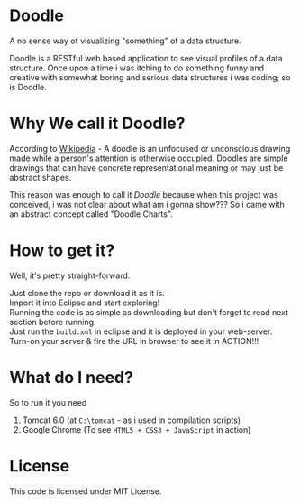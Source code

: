 Doodle
======
A no sense way of visualizing "something" of a data structure. 

Doodle is a RESTful web based application to see visual profiles of a data structure.
Once upon a time i was itching to do something funny and creative with somewhat boring and serious data structures i was coding; so is Doodle.

Why We call it Doodle?
=======================
According to [Wikipedia](http://en.wikipedia.org/wiki/Doodle) - A doodle is an unfocused or unconscious drawing made while a person's attention is otherwise 
occupied. Doodles are simple drawings that can have concrete representational meaning or may just be abstract shapes.

This reason was enough to call it _Doodle_ because when this project was conceived, i was not clear about what am i gonna 
show??? So i came with an abstract concept called "Doodle Charts".

How to get it?
===================
Well, it's pretty straight-forward. 

Just clone the repo or download it as it is.  
Import it into Eclipse and start exploring!  
Running the code is as simple as downloading but don't forget to read next section before running.  
Just run the ` build.xml ` in eclipse and it is deployed in your web-server.  
Turn-on your server & fire the URL in browser to see it in ACTION!!!  

What do I need?
==================
So to run it you need 
   1. Tomcat 6.0 (at ` C:\tomcat ` - as i used in compilation scripts)
   2. Google Chrome (To see ` HTML5 + CSS3 + JavaScript ` in action)

License
=========
This code is licensed under MIT License.
